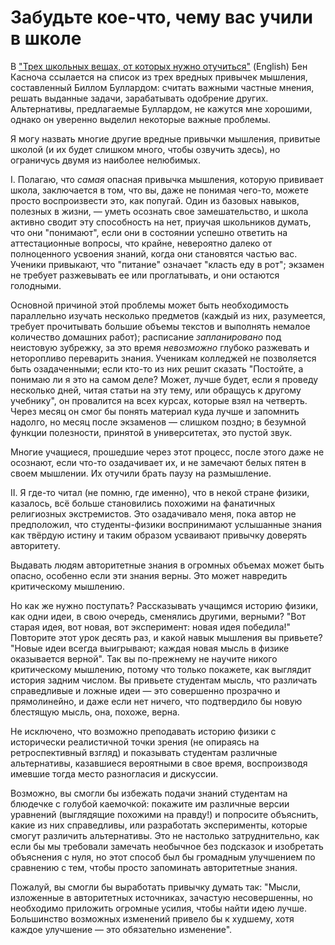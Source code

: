 # Забудьте кое-что, чему вас учили в школе
В ["Трех школьных вещах, от которых нужно отучиться"][1] (English) Бен Касноча ссылается на список из трех вредных привычек мышления, составленный Биллом Буллардом: считать важными частные мнения, решать выданные задачи, зарабатывать одобрение других. Альтернативы, предлагаемые Буллардом, не кажутся мне хорошими, однако он уверенно выделил некоторые важные проблемы.

Я могу назвать многие другие вредные привычки мышления, привитые школой (и их будет слишком много, чтобы озвучить здесь), но ограничусь двумя из наиболее нелюбимых.

I. Полагаю, что _самая_ опасная привычка мышления, которую прививает школа, заключается в том, что вы, даже не понимая чего-то, можете просто воспроизвести это, как попугай. Один из базовых навыков, полезных в жизни, — уметь осознать свое замешательство, и школа активно сводит эту способность на нет, приучая школьников думать, что они "понимают", если они в состоянии успешно ответить на аттестационные вопросы, что крайне, невероятно далеко от полноценного усвоения знаний, когда они становятся частью вас. Ученики привыкают, что "питание" означает "класть еду в рот"; экзамен не требует разжевывать ее или проглатывать, и они остаются голодными.

Основной причиной этой проблемы может быть необходимость параллельно изучать несколько предметов (каждый из них, разумеется, требует прочитывать большие объемы текстов и выполнять немалое количество домашних работ); расписание _запланировано_ под неистовую зубрежку, за это время _невозможно_ глубоко разжевать и неторопливо переварить знания. Ученикам колледжей не позволяется быть озадаченными; если кто-то из них решит сказать "Постойте, а понимаю ли я это на самом деле? Может, лучше будет, если я проведу несколько дней, читая статьи на эту тему, или обращусь к другому учебнику", он провалится на всех курсах, которые взял на четверть. Через месяц он смог бы понять материал куда лучше и запомнить надолго, но месяц после экзаменов — слишком поздно; в безумной функции полезности, принятой в университетах, это пустой звук.

Многие учащиеся, прошедшие через этот процесс, после этого даже не осознают, если что-то озадачивает их, и не замечают белых пятен в своем мышлении. Их отучили брать паузу на размышление.

II. Я где-то читал (не помню, где именно), что в некой стране физики, казалось, всё больше становились похожими на фанатичных религиозных экстремистов. Это озадачивало меня, пока автор не предположил, что студенты-физики воспринимают услышанные знания как твёрдую истину и таким образом усваивают привычку доверять авторитету.

Выдавать людям авторитетные знания в огромных объемах может быть опасно, особенно если эти знания верны. Это может навредить критическому мышлению.

Но как же нужно поступать? Рассказывать учащимся историю физики, как одни идеи, в свою очередь, сменялись другими, верными? "Вот старая идея, вот новая, вот эксперимент: новая идея победила!" Повторите этот урок десять раз, и какой навык мышления вы привьете? "Новые идеи всегда выигрывают; каждая новая мысль в физике оказывается верной". Так вы по-прежнему не научите никого критическому мышлению, потому что только покажете, как выглядит история задним числом. Вы привьете студентам мысль, что различать справедливые и ложные идеи — это совершенно прозрачно и прямолинейно, и даже если нет ничего, что подтвердило бы новую блестящую мысль, она, похоже, верна.

Не исключено, что возможно преподавать историю физики с исторически реалистичной точки зрения (не опираясь на ретроспективный взгляд) и показывать студентам различные альтернативы, казавшиеся вероятными в свое время, воспроизводя имевшие тогда место разногласия и дискуссии.

Возможно, вы смогли бы избежать подачи знаний студентам на блюдечке с голубой каемочкой: покажите им различные версии уравнений (выглядящие похожими на правду!) и попросите объяснить, какие из них справедливы, или разработать эксперименты, которые смогут различить альтернативы. Это не настолько затруднительно, как если бы мы требовали замечать необычное без подсказок и изобретать объяснения с нуля, но этот способ был бы громадным улучшением по сравнению с тем, чтобы просто запоминать авторитетные знания.

Пожалуй, вы смогли бы выработать привычку думать так: "Мысли, изложенные в авторитетных источниках, зачастую несовершенны, но необходимо приложить огромные усилия, чтобы найти идею лучше. Большинство возможных изменений привело бы к худшему, хотя каждое улучшение — это обязательно изменение".

 [1]:
http://ben.casnocha.com/2007/07/three-things-to.html